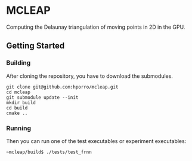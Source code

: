 # MCLEAP

Computing the Delaunay triangulation of moving points in 2D in the GPU. 

## Getting Started

### Building

After cloning the repository, you have to download the submodules.

```
git clone git@github.com:hporro/mcleap.git
cd mcleap
git submodule update --init
mkdir build
cd build
cmake ..
```

### Running

Then you can run one of the test executables or experiment executables:

```
~mcleap/build$ ./tests/test_frnn
```
